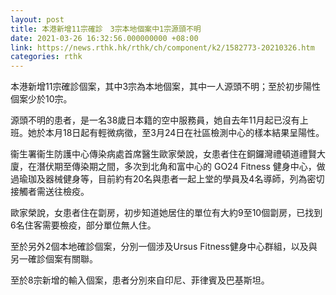 ```yaml
---
layout: post
title: 本港新增11宗確診　3宗本地個案中1宗源頭不明
date: 2021-03-26 16:32:56.000000000 +08:00
link: https://news.rthk.hk/rthk/ch/component/k2/1582773-20210326.htm
categories: rthk
---
```


本港新增11宗確診個案，其中3宗為本地個案，其中一人源頭不明；至於初步陽性個案少於10宗。

源頭不明的患者，是一名38歲日本籍的空中服務員，她自去年11月起已沒有上班。她於本月18日起有輕微病徵，至3月24日在社區檢測中心的樣本結果呈陽性。

衞生署衞生防護中心傳染病處首席醫生歐家榮說，女患者住在銅鑼灣禮頓道禮賢大廈，在潛伏期至傳染期之間，多次到北角和富中心的 GO24 Fitness 健身中心，做過瑜珈及器械健身等，目前約有20名與患者一起上堂的學員及4名導師，列為密切接觸者需送往檢疫。

歐家榮說，女患者住在劏房，初步知道她居住的單位有大約9至10個劏房，已找到6名住客需要檢疫，部分單位無人住。

至於另外2個本地確診個案，分別一個涉及Ursus Fitness健身中心群組，以及與另一確診個案有關聯。

至於8宗新增的輸入個案，患者分別來自印尼、菲律賓及巴基斯坦。
